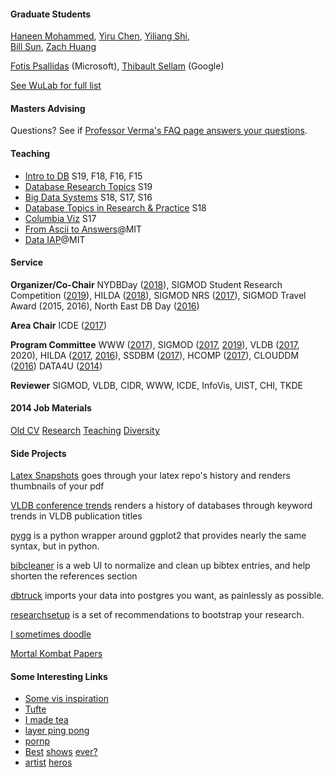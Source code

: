 #### Graduate Students

[Haneen Mohammed](http://haneensa.github.io/),
[Yiru Chen](https://ireneruru.github.io/), 
[Yiliang Shi](http://yiliangs.com/),   
[Bill Sun](https://github.com/sunyinqi0508),
[Zach Huang](http://www.columbia.edu/~zh2408/)


[Fotis Psallidas](http://www.cs.columbia.edu/~fotis/) (Microsoft), 
[Thibault Sellam](http://sellam.me) (Google)


[See WuLab for full list](https://cudbg.github.io/lab/)

#### Masters Advising

Questions?  See if [Professor Verma's FAQ page answers your questions](http://www.cs.columbia.edu/~verma/advising.html).

#### Teaching

* [Intro to DB](http://w4111.github.io) S19, F18, F16, F15
* [Database Research Topics](https://w6113.github.io) S19
* [Big Data Systems](http://w4121.github.io/) S18, S17, S16
* [Database Topics in Research & Practice](https://columbiadb.github.io/index) S18
* [Columbia Viz](https://columbiaviz.github.io/) S17
* [From Ascii to Answers](http://db.csail.mit.edu/6.885/)@MIT 
* [Data IAP](dataiap.github.io)@MIT

#### Service

**Organizer/Co-Chair**   NYDBDay ([2018](https://nydbday.github.io)), 
SIGMOD Student Research Competition ([2019](https://sigmod2019.org/)),
HILDA ([2018](http://hilda.io/2018/)),
SIGMOD NRS ([2017](http://sigmod2017.org/new-researcher-symposium/)),
SIGMOD Travel Award (2015, 2016),
North East DB Day ([2016](http://mitdbg.github.io/nedbday/2016))   

**Area Chair**   ICDE ([2017](http://icde2017.sdsc.edu/))   

**Program Committee**   WWW ([2017](http://www.www2017.com.au/)),
 SIGMOD ([2017](http://sigmod2017.org/), [2019](https://sigmod2019.org)),
 VLDB ([2017](http://www.vldb.org/2017/), 2020),
 HILDA ([2017](http://hilda.io/2017/), [2016](http://hilda.io/2016/)),
 SSDBM ([2017](http://ssdbm2017.eecs.northwestern.edu/)),
 HCOMP ([2017](http://www.humancomputation.com/2017/)),
 CLOUDDM ([2016](https://www.computer.org/csdl/proceedings/icdew/2016/2109/00/07495607.pdf))
 DATA4U ([2014](https://sites.google.com/site/data4u2014/))   
 
**Reviewer**   SIGMOD, VLDB, CIDR, WWW, ICDE, InfoVis, UIST, CHI, TKDE

#### 2014 Job Materials

[Old CV](./files/job/cv-old.pdf) [Research](./files/job/research.pdf)   [Teaching](./files/job/teaching.pdf)  [Diversity](./files/job/diversity.pdf) 


#### Side Projects

[Latex Snapshots](http://www.github.com/sirrice/latexsnapshots) goes through your latex repo's history and renders thumbnails of your pdf   

[VLDB conference trends](http://eugenewu.net/vldbtrends/) renders a history of databases through keyword trends in VLDB publication titles   

[pygg](http://www.github.com/sirrice/pygg) is a python wrapper around ggplot2 that provides nearly the same syntax, but in python.   

[bibcleaner](https://github.com/sirrice/bibcleaner) is a web UI to normalize and clean up bibtex entries, and help shorten the references section

[dbtruck](https://github.com/sirrice/dbtruck) imports your data into postgres you want, as painlessly as possible.

[researchsetup](http://researchsetup.github.io) is a set of recommendations to bootstrap your research.

[I sometimes doodle](./gallery.html)

[Mortal Kombat Papers](./ninjas.html)

#### Some Interesting Links

* [Some vis inspiration](./d3gallery.html)
* [Tufte](http://www.edwardtufte.com)
* [I made tea](http://www.telescopictext.com/)
* [layer ping pong](http://eugenewu.net/layerpp.html)
* [pornp](http://www.pantsornopants.com)
* [Be](http://en.wikipedia.org/wiki/Adventure_Time)[st](https://en.m.wikipedia.org/wiki/Archer_(TV_series))
  [shows](http://www.adultswim.com/videos/rick-and-morty/pilot/)
  [ever?](http://en.wikipedia.org/wiki/Teen_Titans_(TV_series))
* [ar](http://juliakuo.com/my-work/concert-posters/)[ti](http://helllllen.org/)[st](http://magicalgametime.com)
  [h](http://www.tomgauld.com/)[e](http://themonsterproject.org/)[ro](http://www.danmccarthy.org/)[s](http://sunbakerey.tumblr.com/)


